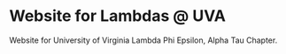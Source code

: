 # Website for Lambdas @ UVA
Website for University of Virginia Lambda Phi Epsilon, Alpha Tau Chapter.

